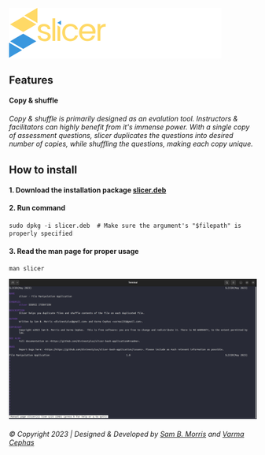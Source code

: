![Slicer Logo](readme-assets/slicerlogocolor.svg)

## Features
#### Copy & shuffle
###### Copy & shuffle is primarily designed as an evalution tool. Instructors & facilitators can highly benefit from it's immense power. With a single copy of assessment questions, slicer duplicates the questions into desired number of copies, while shuffling the questions, making each copy unique.

## How to install
#### 1. Download the installation package [slicer.deb](https://github.com/divinestylus/slicer/blob/main/slicer.deb)

#### 2. Run command 
```
sudo dpkg -i slicer.deb  # Make sure the argument's "$filepath" is properly specified 
```
#### 3. Read the man page for proper usage
```
man slicer
```
![Man Page Screenshot](readme-assets/screenshot-man-page.png)
###### &copy; Copyright 2023 | Designed & Developed by [Sam B. Morris](https://github.com/divinestylus) and [Varma Cephas](https://github.com/varma-cephas)
